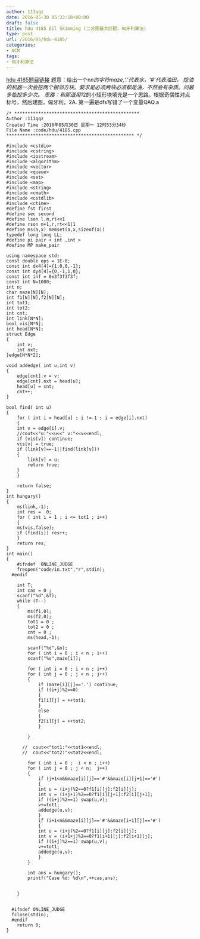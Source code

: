 ```yaml
---
author: 111qqz
date: 2016-05-30 05:33:18+00:00
draft: false
title: hdu 4185 Oil Skimming (二分图最大匹配，匈牙利算法)
type: post
url: /2016/05/hdu-4185/
categories:
- ACM
tags:
- 匈牙利算法
---
```


[hdu 4185题目链接](http://acm.hdu.edu.cn/showproblem.php?pid=4185)
题意：给出一个n*n的字符maze,‘.’代表水，‘#’代表油田。 挖油的机器一次会挖两个相邻方块。要求是必须两块必须都是油，不然会有杂质。问最多能挖多少次。
思路：和那道用1*2的小矩形块填充是一个思路。根据奇偶性对点标号，然后建图，匈牙利，2A. 第一遍是dfs写错了一个变量QAQ.a





    
    /* ***********************************************
    Author :111qqz
    Created Time :2016年05月30日 星期一 12时53分34秒
    File Name :code/hdu/4185.cpp
    ************************************************ */
    
    #include <cstdio>
    #include <cstring>
    #include <iostream>
    #include <algorithm>
    #include <vector>
    #include <queue>
    #include <set>
    #include <map>
    #include <string>
    #include <cmath>
    #include <cstdlib>
    #include <ctime>
    #define fst first
    #define sec second
    #define lson l,m,rt<<1
    #define rson m+1,r,rt<<1|1
    #define ms(a,x) memset(a,x,sizeof(a))
    typedef long long LL;
    #define pi pair < int ,int >
    #define MP make_pair
    
    using namespace std;
    const double eps = 1E-8;
    const int dx4[4]={1,0,0,-1};
    const int dy4[4]={0,-1,1,0};
    const int inf = 0x3f3f3f3f;
    const int N=1000;
    int n;
    char maze[N][N];
    int f1[N][N],f2[N][N];
    int tot1;
    int tot2;
    int cnt;
    int link[N*N];
    bool vis[N*N];
    int head[N*N];
    struct Edge
    {
        int v;
        int nxt;
    }edge[N*N*2];
    
    void addedge( int u,int v)
    {
        edge[cnt].v = v;
        edge[cnt].nxt = head[u];
        head[u] = cnt;
        cnt++;
    }
    
    bool find( int u)
    {
        for ( int i = head[u] ; i !=-1 ; i = edge[i].nxt)
        {
    	int v = edge[i].v;
    	//cout<<"u:"<<u<<" v:"<<v<<endl;
    	if (vis[v]) continue;
    	vis[v] = true;
    	if (link[v]==-1||find(link[v]))
    	{
    	    link[v] = u;
    	    return true;
    	}
        }
    
        return false;
    }
    int hungary()
    {
        ms(link,-1);
        int res =  0;
        for ( int i = 1 ; i <= tot1 ; i++)
        {
    	ms(vis,false);
    	if (find(i)) res++;
        }
        return res;
    }
    int main()
    {
    	#ifndef  ONLINE_JUDGE 
    	freopen("code/in.txt","r",stdin);
      #endif
    
    	int T;
    	int cas = 0 ;
    	scanf("%d",&T);
    	while (T--)
    	{
    	    ms(f1,0);
    	    ms(f2,0);
    	    tot1 = 0 ;
    	    tot2 = 0 ;
    	    cnt = 0 ;
    	    ms(head,-1);
    
    	    scanf("%d",&n);
    	    for ( int i = 0 ; i < n ; i++)
    		scanf("%s",maze[i]);
    
    	    for ( int i = 0 ; i < n ; i++)
    		for ( int j = 0 ; j < n ; j++)
    		{
    		    if (maze[i][j]=='.') continue;
    		    if ((i+j)%2==0)
    		    {
    			f1[i][j] = ++tot1;	
    		    }
    		    else
    		    {
    			f2[i][j] = ++tot2;
    		    }
    
    		}
    
    	  //  cout<<"tot1:"<<tot1<<endl;
    	  //  cout<<"tot2:"<<tot2<<endl;
    
    	    for ( int i = 0 ;  i < n ; i++)
    		for ( int j = 0 ; j < n;  j++)
    		{
    		    if (j+1<n&&maze[i][j]=='#'&&maze[i][j+1]=='#')
    		    {
    			int u = (i+j)%2==0?f1[i][j]:f2[i][j];
    			int v = (i+j+1)%2==0?f1[i][j+1]:f2[i][j+1];
    			if ((i+j)%2==1) swap(u,v);
    			v+=tot1;
    			addedge(u,v);
    		    }
    		    if (i+1<n&&maze[i][j]=='#'&&maze[i+1][j]=='#')
    		    {
    			int u = (i+j)%2==0?f1[i][j]:f2[i][j];
    			int v = (i+1+j)%2==0?f1[i+1][j]:f2[i+1][j];
    			if ((i+j)%2==1) swap(u,v);
    			v+=tot1;
    			addedge(u,v);
    		    }
    		}
    
    		int ans = hungary();
    		printf("Case %d: %d\n",++cas,ans);
    
    
    	}
    		
    
      #ifndef ONLINE_JUDGE  
      fclose(stdin);
      #endif
        return 0;
    }
    



